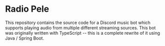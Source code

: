 # Radio Pele
This repository contains the source code for a Discord music bot which supports playing audio from multiple different streaming sources.
This bot was originally written with TypeScript -- this is a complete rewrite of it using Java / Spring Boot.
